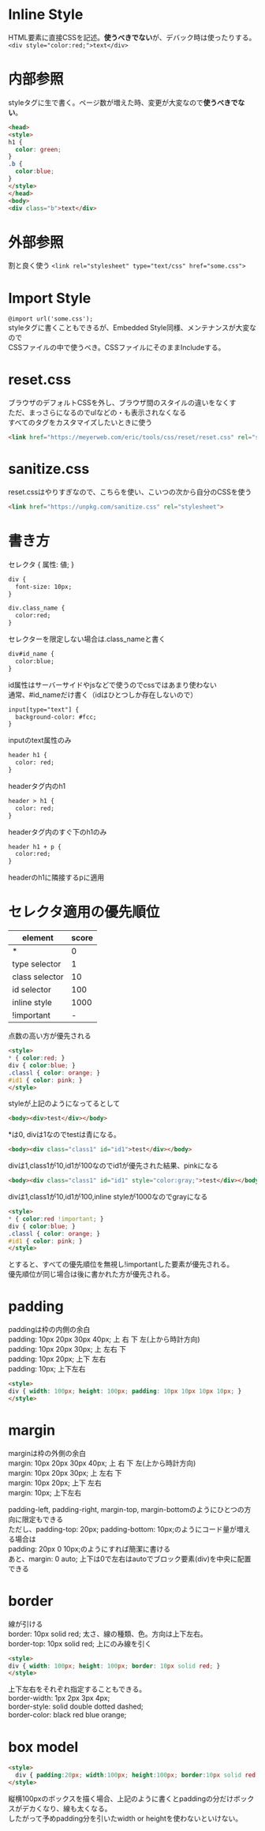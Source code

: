 # Inline Style
HTML要素に直接CSSを記述。**使うべきでない**が、デバック時は使ったりする。  
```<div style="color:red;">text</div>```  

# 内部参照
styleタグに生で書く。ページ数が増えた時、変更が大変なので**使うべきでない**。  
```html
<head>
<style>
h1 {
  color: green;
}
.b {
  color:blue;
}
</style>
</head>
<body>
<div class="b">text</div>
```

# 外部参照
割と良く使う
```<link rel="stylesheet" type="text/css" href="some.css">```  

# Import Style
```@import url('some.css');```  
styleタグに書くこともできるが、Embedded Style同様、メンテナンスが大変なので  
CSSファイルの中で使うべき。CSSファイルにそのままIncludeする。  

# reset.css
ブラウザのデフォルトCSSを外し、ブラウザ間のスタイルの違いをなくす   
ただ、まっさらになるのでulなどの・も表示されなくなる   
すべてのタグをカスタマイズしたいときに使う
```html
<link href="https://meyerweb.com/eric/tools/css/reset/reset.css" rel="stylesheet">
```

# sanitize.css
reset.cssはやりすぎなので、こちらを使い、こいつの次から自分のCSSを使う
```html
<link href="https://unpkg.com/sanitize.css" rel="stylesheet">
```

# 書き方  
セレクタ { 属性: 値; }   
```html
div {
  font-size: 10px;
}
```

```html
div.class_name {
  color:red;
}
```
セレクターを限定しない場合は.class_nameと書く

```html
div#id_name {
  color:blue;
}
```
id属性はサーバーサイドやjsなどで使うのでcssではあまり使わない   
通常、#id_nameだけ書く（idはひとつしか存在しないので）

```html
input[type="text"] {
  background-color: #fcc;
}
```
inputのtext属性のみ

```html
header h1 {
  color: red;
}
```
headerタグ内のh1

```html
header > h1 {
  color: red;
}
```
headerタグ内のすぐ下のh1のみ

```html
header h1 + p {
  color:red;
}
```
headerのh1に隣接するpに適用

# セレクタ適用の優先順位
|element|score|
|---|---|
|*|0|
|type selector|1|
|class selector|10|
|id selector|100|
|inline style|1000|
|!important| - |

点数の高い方が優先される

```html
<style>
* { color:red; }
div { color:blue; }
.classl { color: orange; }
#id1 { color: pink; }
</style>
```  
styleが上記のようになってるとして  
```html
<body><div>test</div></body>
```  
*は0, divは1なのでtestは青になる。

```html
<body><div class="class1" id="id1">test</div></body>
```  
divは1,class1が10,id1が100なのでid1が優先された結果、pinkになる

```html
<body><div class="class1" id="id1" style="color:gray;">test</div></body>
```  
divは1,class1が10,id1が100,inline styleが1000なのでgrayになる

```html
<style>
* { color:red !important; }
div { color:blue; }
.classl { color: orange; }
#id1 { color: pink; }
</style>
```  
とすると、すべての優先順位を無視し!importantした要素が優先される。  
優先順位が同じ場合は後に書かれた方が優先される。

# padding  
paddingは枠の内側の余白  
padding: 10px 20px 30px 40px; 上 右 下 左(上から時計方向)  
padding: 10px 20px 30px; 上 左右 下  
padding: 10px 20px; 上下 左右  
padding: 10px; 上下左右  

```html
<style>
div { width: 100px; height: 100px; padding: 10px 10px 10px 10px; }
</style>
```

# margin  
marginは枠の外側の余白  
margin: 10px 20px 30px 40px; 上 右 下 左(上から時計方向)  
margin: 10px 20px 30px; 上 左右 下  
margin: 10px 20px; 上下 左右  
margin: 10px; 上下左右

padding-left, padding-right, margin-top, margin-bottomのようにひとつの方向に限定もできる  
ただし、padding-top: 20px; padding-bottom: 10px;のようにコード量が増える場合は  
padding: 20px 0 10px;のようにすれば簡潔に書ける  
あと、margin: 0 auto; 上下は0で左右はautoでブロック要素(div)を中央に配置できる

# border  
線が引ける  
border: 10px solid red;  太さ、線の種類、色。方向は上下左右。  
border-top: 10px solid red; 上にのみ線を引く  
```html
<style>
div { width: 100px; height: 100px; border: 10px solid red; }
</style>
```  
上下左右をそれぞれ指定することもできる。  
border-width: 1px 2px 3px 4px;  
border-style: solid double dotted dashed;  
border-color: black red blue orange;  

# box model  
```html
<style>
  div { padding:20px; width:100px; height:100px; border:10px solid red; }
</style>
```  
縦横100pxのボックスを描く場合、上記のように書くとpaddingの分だけボックスがデカくなり、線も太くなる。  
したがって予めpadding分を引いたwidth or heightを使わないといけない。  
